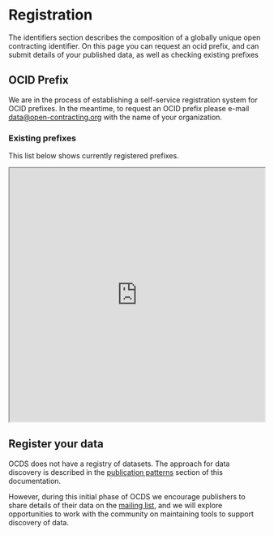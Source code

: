

# Registration

<span class="lead">The identifiers section describes the composition of a globally unique open contracting identifier. On this page you can request an ocid prefix, and can submit details of your published data, as well as checking existing prefixes</span>

## OCID Prefix

We are in the process of establishing a self-service registration system for OCID prefixes. In the meantime, to request an OCID prefix please e-mail <a href="mailto:data@open-contracting.org">data@open-contracting.org</a> with the name of your organization.

### Existing prefixes

This list below shows currently registered prefixes.

<iframe src="https://docs.google.com/spreadsheets/d/1Am3gq0B77xN034-8hDjhb45wOuq-8qW6kGOdp40rN4M/pubhtml?gid=506986894&amp;single=true&amp;widget=true&amp;headers=false" width="100%" height="500"></iframe>

## Register your data

OCDS does not have a registry of datasets. The approach for data discovery is described in the [publication patterns](../../../implementation/hosting/) section of this documentation.

However, during this initial phase of OCDS we encourage publishers to share details of their data on the [mailing list](../../../support), and we will explore opportunities to work with the community on maintaining tools to support discovery of data.